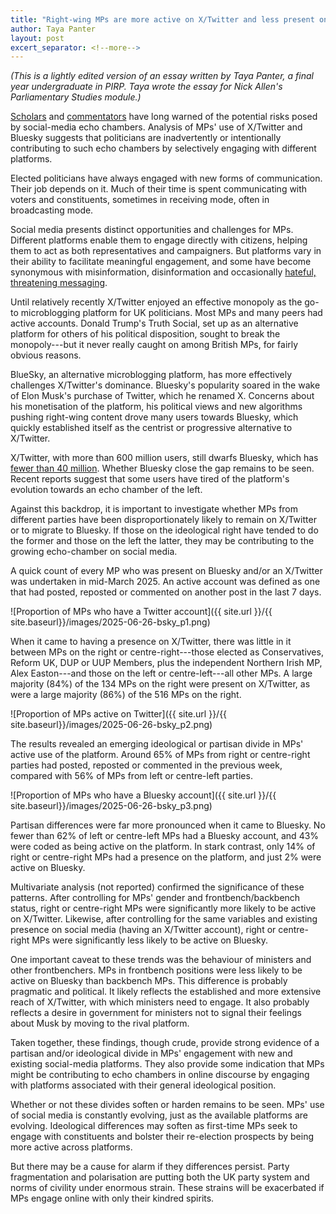 ```yaml
---
title: "Right-wing MPs are more active on X/Twitter and less present on Bluesky"
author: Taya Panter
layout: post
excert_separator: <!--more-->
---
```


*(This is a lightly edited version of an essay written by Taya Panter, a final year undergraduate in PIRP. Taya wrote the essay for Nick Allen's Parliamentary Studies module.)*

[Scholars](https://hls.harvard.edu/today/danger-internet-echo-chamber/)
and
[commentators](https://www.ft.com/content/65961fec-a5ab-4c71-b1c8-265be3583a93)
have long warned of the potential risks posed by social-media echo
chambers. Analysis of MPs' use of X/Twitter and Bluesky suggests that
politicians are inadvertently or intentionally contributing to such echo
chambers by selectively engaging with different platforms.

<!--more-->

Elected politicians have always engaged with new forms of communication.
Their job depends on it. Much of their time is spent communicating with
voters and constituents, sometimes in receiving mode, often in
broadcasting mode.

Social media presents distinct opportunities and challenges for MPs.
Different platforms enable them to engage directly with citizens,
helping them to act as both representatives and campaigners. But
platforms vary in their ability to facilitate meaningful engagement, and
some have become synonymous with misinformation, disinformation and
occasionally [hateful, threatening
messaging](https://theconversation.com/hate-speech-on-x-surged-for-at-least-8-months-after-elon-musk-takeover-new-research-249603).

Until relatively recently X/Twitter enjoyed an effective monopoly as the
go-to microblogging platform for UK politicians. Most MPs and many peers
had active accounts. Donald Trump's Truth Social, set up as an
alternative platform for others of his political disposition, sought to
break the monopoly---but it never really caught on among British MPs,
for fairly obvious reasons.

BlueSky, an alternative microblogging platform, has more effectively
challenges X/Twitter's dominance. Bluesky's popularity soared in the
wake of Elon Musk's purchase of Twitter, which he renamed X. Concerns
about his monetisation of the platform, his political views and new
algorithms pushing right-wing content drove many users towards Bluesky,
which quickly established itself as the centrist or progressive
alternative to X/Twitter.

X/Twitter, with more than 600 million users, still dwarfs Bluesky, which
has [fewer than 40
million](https://www.theverge.com/news/602049/bluesky-now-has-30-million-users).
Whether Bluesky close the gap remains to be seen. Recent reports suggest
that some users have tired of the platform's evolution towards an echo
chamber of the left.

Against this backdrop, it is important to investigate whether MPs from
different parties have been disproportionately likely to remain on
X/Twitter or to migrate to Bluesky. If those on the ideological right
have tended to do the former and those on the left the latter, they may
be contributing to the growing echo-chamber on social media.

A quick count of every MP who was present on Bluesky and/or an X/Twitter
was undertaken in mid-March 2025. An active account was defined as one
that had posted, reposted or commented on another post in the last 7
days.

![Proportion of MPs who have a Twitter account]({{ site.url }}/{{ site.baseurl}}/images/2025-06-26-bsky_p1.png)

When it came to having a presence on X/Twitter, there was little in it
between MPs on the right or centre-right---those elected as
Conservatives, Reform UK, DUP or UUP Members, plus the independent
Northern Irish MP, Alex Easton---and those on the left or
centre-left---all other MPs. A large majority (84%) of the 134 MPs on
the right were present on X/Twitter, as were a large majority (86%) of
the 516 MPs on the right.

![Proportion of MPs active on Twitter]({{ site.url }}/{{ site.baseurl}}/images/2025-06-26-bsky_p2.png)

The results revealed an emerging ideological or partisan divide in MPs'
active use of the platform. Around 65% of MPs from right or centre-right
parties had posted, reposted or commented in the previous week, compared
with 56% of MPs from left or centre-left parties.

![Proportion of MPs who have a Bluesky account]({{ site.url }}/{{ site.baseurl}}/images/2025-06-26-bsky_p3.png)

Partisan differences were far more pronounced when it came to Bluesky.
No fewer than 62% of left or centre-left MPs had a Bluesky account, and
43% were coded as being active on the platform. In stark contrast, only
14% of right or centre-right MPs had a presence on the platform, and
just 2% were active on Bluesky.

Multivariate analysis (not reported) confirmed the significance of
these patterns. After controlling for MPs' gender and
frontbench/backbench status, right or centre-right MPs were
significantly more likely to be active on X/Twitter. Likewise, after
controlling for the same variables and existing presence on social
media (having an X/Twitter account), right or centre-right MPs were
significantly less likely to be active on Bluesky.

One important caveat to these trends was the behaviour of ministers and
other frontbenchers. MPs in frontbench positions were less likely to be
active on Bluesky than backbench MPs. This difference is probably
pragmatic and political. It likely reflects the established and more
extensive reach of X/Twitter, with which ministers need to engage. It
also probably reflects a desire in government for ministers not to
signal their feelings about Musk by moving to the rival platform.

Taken together, these findings, though crude, provide strong evidence of
a partisan and/or ideological divide in MPs' engagement with new and
existing social-media platforms. They also provide some indication that
MPs might be contributing to echo chambers in online discourse by
engaging with platforms associated with their general ideological
position.

Whether or not these divides soften or harden remains to be seen. MPs\'
use of social media is constantly evolving, just as the available
platforms are evolving. Ideological differences may soften as first-time
MPs seek to engage with constituents and bolster their re-election
prospects by being more active across platforms. 

But there may be a cause for alarm if they differences persist. Party
fragmentation and polarisation are putting both the UK party system and
norms of civility under enormous strain. These strains will be
exacerbated if MPs engage online with only their kindred spirits.
